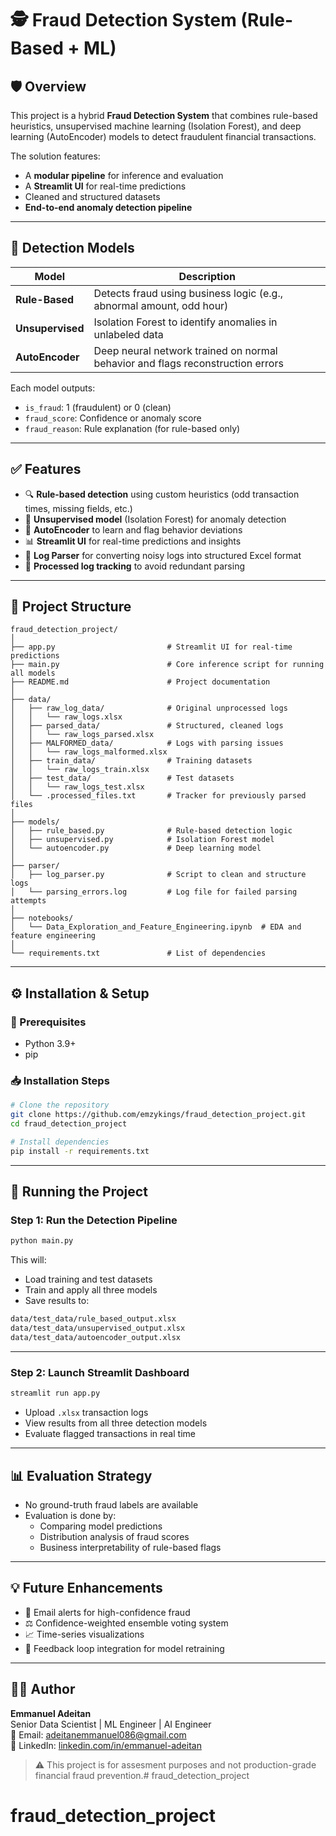 # 🕵️ Fraud Detection System (Rule-Based + ML)

## 🛡️ Overview

This project is a hybrid **Fraud Detection System** that combines rule-based heuristics, unsupervised machine learning (Isolation Forest), and deep learning (AutoEncoder) models to detect fraudulent financial transactions.

The solution features:
- A **modular pipeline** for inference and evaluation
- A **Streamlit UI** for real-time predictions
- Cleaned and structured datasets
- **End-to-end anomaly detection pipeline**

---

## 🧠 Detection Models

| Model         | Description                                                                 |
|---------------|-----------------------------------------------------------------------------|
| **Rule-Based** | Detects fraud using business logic (e.g., abnormal amount, odd hour)        |
| **Unsupervised** | Isolation Forest to identify anomalies in unlabeled data                   |
| **AutoEncoder**  | Deep neural network trained on normal behavior and flags reconstruction errors |

Each model outputs:
- `is_fraud`: 1 (fraudulent) or 0 (clean)
- `fraud_score`: Confidence or anomaly score
- `fraud_reason`: Rule explanation (for rule-based only)

---

## ✅ Features

- 🔍 **Rule-based detection** using custom heuristics (odd transaction times, missing fields, etc.)
- 🤖 **Unsupervised model** (Isolation Forest) for anomaly detection
- 🔐 **AutoEncoder** to learn and flag behavior deviations
- 📊 **Streamlit UI** for real-time predictions and insights
- 🧼 **Log Parser** for converting noisy logs into structured Excel format
- 📁 **Processed log tracking** to avoid redundant parsing

---

## 📂 Project Structure

```
fraud_detection_project/
│
├── app.py                         # Streamlit UI for real-time predictions
├── main.py                        # Core inference script for running all models
├── README.md                      # Project documentation
│
├── data/
│   ├── raw_log_data/              # Original unprocessed logs
│   │   └── raw_logs.xlsx
│   ├── parsed_data/               # Structured, cleaned logs
│   │   └── raw_logs_parsed.xlsx
│   ├── MALFORMED_data/            # Logs with parsing issues
│   │   └── raw_logs_malformed.xlsx
│   ├── train_data/                # Training datasets
│   │   └── raw_logs_train.xlsx
│   ├── test_data/                 # Test datasets
│   │   └── raw_logs_test.xlsx
│   └── .processed_files.txt       # Tracker for previously parsed files
│
├── models/
│   ├── rule_based.py              # Rule-based detection logic
│   ├── unsupervised.py            # Isolation Forest model
│   └── autoencoder.py             # Deep learning model
│
├── parser/
│   ├── log_parser.py              # Script to clean and structure logs
│   └── parsing_errors.log         # Log file for failed parsing attempts
│
├── notebooks/
│   └── Data_Exploration_and_Feature_Engineering.ipynb  # EDA and feature engineering
│
└── requirements.txt               # List of dependencies
```

---

## ⚙️ Installation & Setup

### 🔧 Prerequisites
- Python 3.9+
- pip

### 📥 Installation Steps

```bash
# Clone the repository
git clone https://github.com/emzykings/fraud_detection_project.git
cd fraud_detection_project

# Install dependencies
pip install -r requirements.txt
```

---

## 🚀 Running the Project

### Step 1: Run the Detection Pipeline

```bash
python main.py
```

This will:
- Load training and test datasets
- Train and apply all three models
- Save results to:

```bash
data/test_data/rule_based_output.xlsx
data/test_data/unsupervised_output.xlsx
data/test_data/autoencoder_output.xlsx
```

---

### Step 2: Launch Streamlit Dashboard

```bash
streamlit run app.py
```

- Upload `.xlsx` transaction logs
- View results from all three detection models
- Evaluate flagged transactions in real time

---

## 📊 Evaluation Strategy

- No ground-truth fraud labels are available
- Evaluation is done by:
  - Comparing model predictions
  - Distribution analysis of fraud scores
  - Business interpretability of rule-based flags

---

## 💡 Future Enhancements

- 📧 Email alerts for high-confidence fraud
- ⚖️ Confidence-weighted ensemble voting system
- 📈 Time-series visualizations
- 🔄 Feedback loop integration for model retraining

---

## 👨‍💻 Author

**Emmanuel Adeitan**  
Senior Data Scientist | ML Engineer | AI Engineer  
📧 Email: [adeitanemmanuel086@gmail.com](mailto:adeitanemmanuel086@gmail.com)  
🔗 LinkedIn: [linkedin.com/in/emmanuel-adeitan](https://www.linkedin.com/in/emmanuel-adeitan)

> ⚠️ This project is for assesment purposes and not production-grade financial fraud prevention.# fraud_detection_project
# fraud_detection_project
